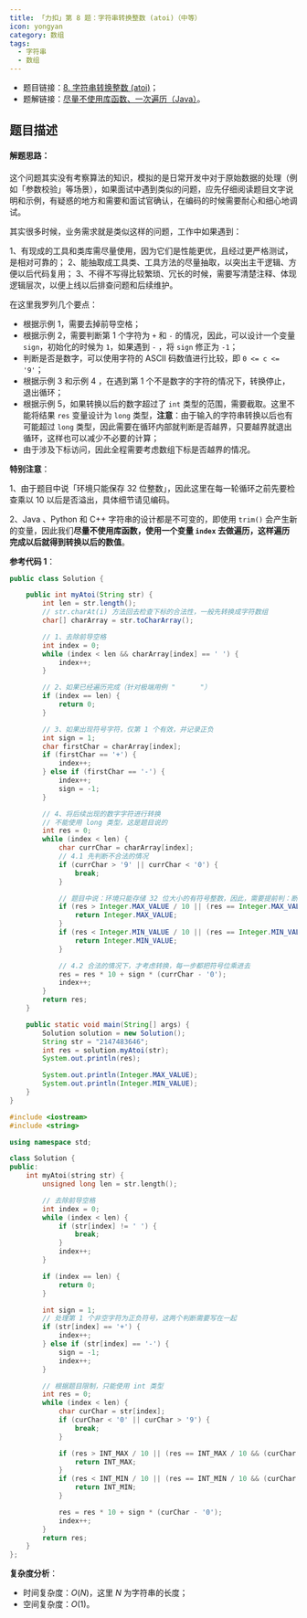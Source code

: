 ```yaml
---
title: 「力扣」第 8 题：字符串转换整数 (atoi)（中等）
icon: yongyan
category: 数组
tags:
  - 字符串
  - 数组
---
```



+ 题目链接：[8. 字符串转换整数 (atoi)](https://leetcode-cn.com/problems/string-to-integer-atoi/)；
+ 题解链接：[尽量不使用库函数、一次遍历（Java）](https://leetcode-cn.com/problems/string-to-integer-atoi/solution/jin-liang-bu-shi-yong-ku-han-shu-nai-xin-diao-shi-/)。


## 题目描述

#### 解题思路：

这个问题其实没有考察算法的知识，模拟的是日常开发中对于原始数据的处理（例如「参数校验」等场景），如果面试中遇到类似的问题，应先仔细阅读题目文字说明和示例，有疑惑的地方和需要和面试官确认，在编码的时候需要耐心和细心地调试。

其实很多时候，业务需求就是类似这样的问题，工作中如果遇到：

1、有现成的工具和类库需尽量使用，因为它们是性能更优，且经过更严格测试，是相对可靠的；
2、能抽取成工具类、工具方法的尽量抽取，以突出主干逻辑、方便以后代码复用；
3、不得不写得比较繁琐、冗长的时候，需要写清楚注释、体现逻辑层次，以便上线以后排查问题和后续维护。

在这里我罗列几个要点：

+ 根据示例 1，需要去掉前导空格；
+ 根据示例 2，需要判断第 1 个字符为 `+` 和 `-` 的情况，因此，可以设计一个变量 `sign`，初始化的时候为 `1`，如果遇到 `-` ，将 `sign` 修正为 `-1`；
+ 判断是否是数字，可以使用字符的 ASCII 码数值进行比较，即 `0 <= c <= '9'`；
+ 根据示例 3 和示例 4 ，在遇到第 1 个不是数字的字符的情况下，转换停止，退出循环；
+ 根据示例 5，如果转换以后的数字超过了 `int` 类型的范围，需要截取。这里不能将结果 `res` 变量设计为 `long` 类型，**注意**：由于输入的字符串转换以后也有可能超过 `long` 类型，因此需要在循环内部就判断是否越界，只要越界就退出循环，这样也可以减少不必要的计算；
+ 由于涉及下标访问，因此全程需要考虑数组下标是否越界的情况。

**特别注意**：

1、由于题目中说「环境只能保存 32 位整数」，因此这里在每一轮循环之前先要检查乘以 $10$ 以后是否溢出，具体细节请见编码。

2、Java 、Python 和 C++ 字符串的设计都是不可变的，即使用 `trim()` 会产生新的变量，因此我们**尽量不使用库函数，使用一个变量 `index` 去做遍历，这样遍历完成以后就得到转换以后的数值**。



**参考代码 1**：

```Java []
public class Solution {

    public int myAtoi(String str) {
        int len = str.length();
        // str.charAt(i) 方法回去检查下标的合法性，一般先转换成字符数组
        char[] charArray = str.toCharArray();

        // 1、去除前导空格
        int index = 0;
        while (index < len && charArray[index] == ' ') {
            index++;
        }

        // 2、如果已经遍历完成（针对极端用例 "      "）
        if (index == len) {
            return 0;
        }

        // 3、如果出现符号字符，仅第 1 个有效，并记录正负
        int sign = 1;
        char firstChar = charArray[index];
        if (firstChar == '+') {
            index++;
        } else if (firstChar == '-') {
            index++;
            sign = -1;
        }

        // 4、将后续出现的数字字符进行转换
        // 不能使用 long 类型，这是题目说的
        int res = 0;
        while (index < len) {
            char currChar = charArray[index];
            // 4.1 先判断不合法的情况
            if (currChar > '9' || currChar < '0') {
                break;
            }

            // 题目中说：环境只能存储 32 位大小的有符号整数，因此，需要提前判：断乘以 10 以后是否越界
            if (res > Integer.MAX_VALUE / 10 || (res == Integer.MAX_VALUE / 10 && (currChar - '0') > Integer.MAX_VALUE % 10)) {
                return Integer.MAX_VALUE;
            }
            if (res < Integer.MIN_VALUE / 10 || (res == Integer.MIN_VALUE / 10 && (currChar - '0') > -(Integer.MIN_VALUE % 10))) {
                return Integer.MIN_VALUE;
            }

            // 4.2 合法的情况下，才考虑转换，每一步都把符号位乘进去
            res = res * 10 + sign * (currChar - '0');
            index++;
        }
        return res;
    }

    public static void main(String[] args) {
        Solution solution = new Solution();
        String str = "2147483646";
        int res = solution.myAtoi(str);
        System.out.println(res);

        System.out.println(Integer.MAX_VALUE);
        System.out.println(Integer.MIN_VALUE);
    }
}
```
```C++ []
#include <iostream>
#include <string>

using namespace std;

class Solution {
public:
    int myAtoi(string str) {
        unsigned long len = str.length();

        // 去除前导空格
        int index = 0;
        while (index < len) {
            if (str[index] != ' ') {
                break;
            }
            index++;
        }

        if (index == len) {
            return 0;
        }

        int sign = 1;
        // 处理第 1 个非空字符为正负符号，这两个判断需要写在一起
        if (str[index] == '+') {
            index++;
        } else if (str[index] == '-') {
            sign = -1;
            index++;
        }

        // 根据题目限制，只能使用 int 类型
        int res = 0;
        while (index < len) {
            char curChar = str[index];
            if (curChar < '0' || curChar > '9') {
                break;
            }

            if (res > INT_MAX / 10 || (res == INT_MAX / 10 && (curChar - '0') > INT_MAX % 10)) {
                return INT_MAX;
            }
            if (res < INT_MIN / 10 || (res == INT_MIN / 10 && (curChar - '0') > -(INT_MIN % 10))) {
                return INT_MIN;
            }

            res = res * 10 + sign * (curChar - '0');
            index++;
        }
        return res;
    }
};
```

**复杂度分析**：

+ 时间复杂度：$O(N)$，这里 $N$ 为字符串的长度；
+ 空间复杂度：$O(1)$。


